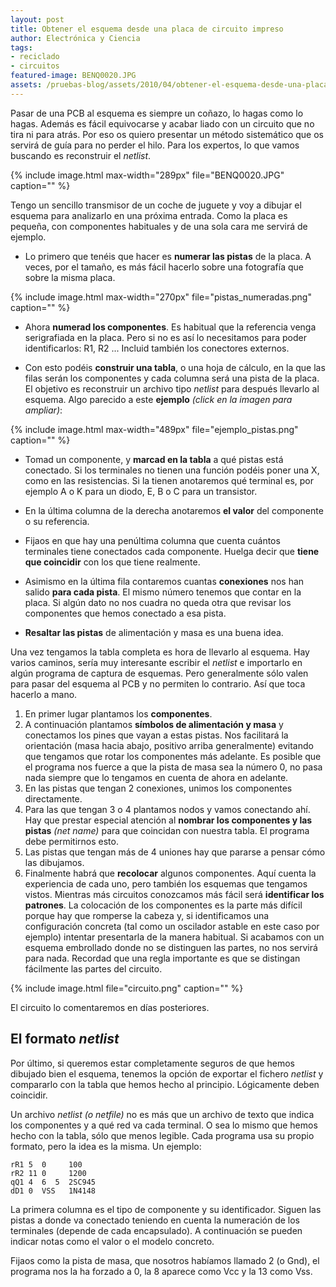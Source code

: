 ```yaml
---
layout: post
title: Obtener el esquema desde una placa de circuito impreso
author: Electrónica y Ciencia
tags:
- reciclado
- circuitos
featured-image: BENQ0020.JPG
assets: /pruebas-blog/assets/2010/04/obtener-el-esquema-desde-una-placa-de
---
```


Pasar de una PCB al esquema es siempre un coñazo, lo hagas como lo hagas. Además es fácil equivocarse y acabar liado con un circuito que no tira ni para atrás. Por eso os quiero presentar un método sistemático que os servirá de guía para no perder el hilo. Para los expertos, lo que vamos buscando es reconstruir el *netlist*.

{% include image.html max-width="289px" file="BENQ0020.JPG" caption="" %}

Tengo un sencillo transmisor de un coche de juguete y voy a dibujar el esquema para analizarlo en una próxima entrada. Como la placa es pequeña, con componentes habituales y de una sola cara me servirá de ejemplo.

<!--more-->

- Lo primero que tenéis que hacer es **numerar las pistas** de la placa. A veces, por el tamaño, es más fácil hacerlo sobre una fotografía que sobre la misma placa.

{% include image.html max-width="270px" file="pistas_numeradas.png" caption="" %}

- Ahora **numerad los componentes**. Es habitual que la referencia venga serigrafiada en la placa. Pero si no es así lo necesitamos para poder identificarlos: R1, R2 ... Incluid también los conectores externos.

- Con esto podéis **construir una tabla**, o una hoja de cálculo, en la que las filas serán los componentes y cada columna será una pista de la placa. El objetivo es reconstruir un archivo tipo *netlist* para después llevarlo al esquema. Algo parecido a este **ejemplo** *(click en la imagen para ampliar)*:

{% include image.html max-width="489px" file="ejemplo_pistas.png" caption="" %}

- Tomad un componente, y **marcad en la tabla** a qué pistas está conectado. Si los terminales no tienen una función podéis poner una X, como en las resistencias. Si la tienen anotaremos qué terminal es, por ejemplo A o K para un diodo, E, B o C para un transistor.

- En la última columna de la derecha anotaremos **el valor** del componente o su referencia.

- Fijaos en que hay una penúltima columna que cuenta cuántos terminales tiene conectados cada componente. Huelga decir que **tiene que coincidir** con los que tiene realmente.

- Asimismo en la última fila contaremos cuantas **conexiones** nos han salido **para cada pista**. El mismo número tenemos que contar en la placa. Si algún dato no nos cuadra no queda otra que revisar los componentes que hemos conectado a esa pista.

- **Resaltar las pistas** de alimentación y masa es una buena idea.

Una vez tengamos la tabla completa es hora de llevarlo al esquema. Hay varios caminos, sería muy interesante escribir el *netlist* e importarlo en algún programa de captura de esquemas. Pero generalmente sólo valen para pasar del esquema al PCB y no permiten lo contrario. Así que toca hacerlo a mano.

1. En primer lugar plantamos los **componentes**.
1. A continuación plantamos **símbolos de alimentación y masa** y conectamos los pines que vayan a estas pistas. Nos facilitará la orientación (masa hacia abajo, positivo arriba generalmente) evitando que tengamos que rotar los componentes más adelante. Es posible que el programa nos fuerce a que la pista de masa sea la número 0, no pasa nada siempre que lo tengamos en cuenta de ahora en adelante.
1. En las pistas que tengan 2 conexiones, unimos los componentes directamente.
1. Para las que tengan 3 o 4 plantamos nodos y vamos conectando ahí. Hay que prestar especial atención al **nombrar los componentes y las pistas** *(net name)* para que coincidan con nuestra tabla. El programa debe permitirnos esto.
1. Las pistas que tengan más de 4 uniones hay que pararse a pensar cómo las dibujamos.
1. Finalmente habrá que **recolocar** algunos componentes. Aquí cuenta la experiencia de cada uno, pero también los esquemas que tengamos vistos. Mientras más circuitos conozcamos más fácil será **identificar los patrones**. La colocación de los componentes es la parte más difícil porque hay que romperse la cabeza y, si identificamos una configuración concreta (tal como un oscilador astable en este caso por ejemplo) intentar presentarla de la manera habitual. Si acabamos con un esquema embrollado donde no se distinguen las partes, no nos servirá para nada. Recordad que una regla importante es que se distingan fácilmente las partes del circuito.

{% include image.html file="circuito.png" caption="" %}

El circuito lo comentaremos en días posteriores.

## El formato *netlist*

Por último, si queremos estar completamente seguros de que hemos dibujado bien el esquema, tenemos la opción de exportar el fichero *netlist* y compararlo con la tabla que hemos hecho al principio. Lógicamente deben coincidir.

Un archivo *netlist* *(o netfile)* no es más que un archivo de texto que indica los componentes y a qué red va cada terminal. O sea lo mismo que hemos hecho con la tabla, sólo que menos legible. Cada programa usa su propio formato, pero la idea es la misma. Un ejemplo:

    rR1 5  0     100
    rR2 11 0     1200
    qQ1 4  6  5  2SC945
    dD1 0  VSS   1N4148

La primera columna es el tipo de componente y su identificador. Siguen las pistas a donde va conectado teniendo en cuenta la numeración de los terminales (depende de cada encapsulado). A continuación se pueden indicar notas como el valor o el modelo concreto.

Fijaos como la pista de masa, que nosotros habíamos llamado 2 (o Gnd), el programa nos la ha forzado a 0, la 8 aparece como Vcc y la 13 como Vss.

